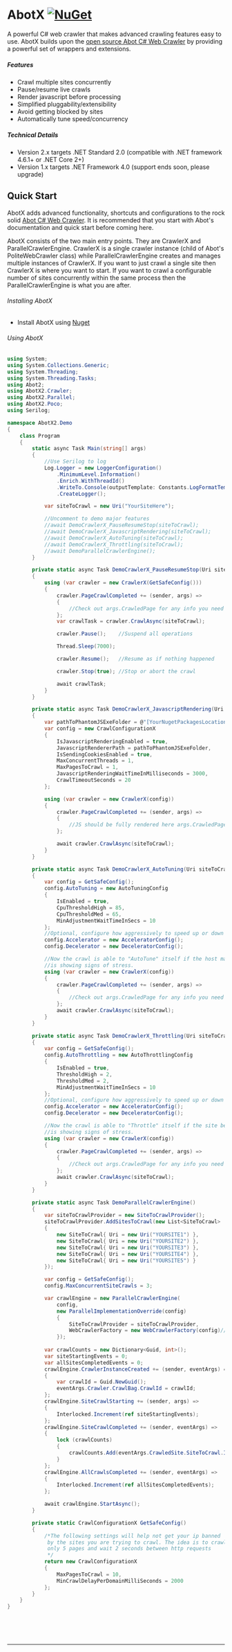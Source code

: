 # AbotX [![NuGet](https://img.shields.io/nuget/v/Abotx.svg)](https://www.nuget.org/packages/Abotx/)

A powerful C# web crawler that makes advanced crawling features easy to use. AbotX builds upon the [open source Abot C# Web Crawler](https://github.com/sjdirect/abot) by providing a powerful set of wrappers and extensions. 

##### Features
* Crawl multiple sites concurrently
* Pause/resume live crawls
* Render javascript before processing
* Simplified pluggability/extensibility
* Avoid getting blocked by sites
* Automatically tune speed/concurrency

##### Technical Details
* Version 2.x targets .NET Standard 2.0 (compatible with .NET framework 4.6.1+ or .NET Core 2+)
* Version 1.x targets .NET Framework 4.0 (support ends soon, please upgrade)

## Quick Start 

AbotX adds advanced functionality, shortcuts and configurations to the rock solid [Abot C# Web Crawler](https://github.com/sjdirect/abot). It is recommended that you start with Abot's documentation and quick start before coming here. 

AbotX consists of the two main entry points. They are CrawlerX and ParallelCrawlerEngine. CrawlerX is a single crawler instance (child of Abot's PoliteWebCrawler class) while ParallelCrawlerEngine creates and manages multiple instances of CrawlerX. If you want to just crawl a single site then CrawlerX is where you want to start. If you want to crawl a configurable number of sites concurrently within the same process then the ParallelCrawlerEngine is what you are after. 

###### Installing AbotX
  * Install AbotX using [Nuget](https://www.nuget.org/packages/Abotx/)

###### Using AbotX
```c#
using System;
using System.Collections.Generic;
using System.Threading;
using System.Threading.Tasks;
using Abot2;
using AbotX2.Crawler;
using AbotX2.Parallel;
using AbotX2.Poco;
using Serilog;

namespace AbotX2.Demo
{
    class Program
    {
        static async Task Main(string[] args)
        {
            //Use Serilog to log
            Log.Logger = new LoggerConfiguration()
                .MinimumLevel.Information()
                .Enrich.WithThreadId()
                .WriteTo.Console(outputTemplate: Constants.LogFormatTemplate)
                .CreateLogger();

            var siteToCrawl = new Uri("YourSiteHere");

            //Uncomment to demo major features
            //await DemoCrawlerX_PauseResumeStop(siteToCrawl);
            //await DemoCrawlerX_JavascriptRendering(siteToCrawl);
            //await DemoCrawlerX_AutoTuning(siteToCrawl);
            //await DemoCrawlerX_Throttling(siteToCrawl);
            //await DemoParallelCrawlerEngine();
        }

        private static async Task DemoCrawlerX_PauseResumeStop(Uri siteToCrawl)
        {
            using (var crawler = new CrawlerX(GetSafeConfig()))
            {
                crawler.PageCrawlCompleted += (sender, args) =>
                {
                    //Check out args.CrawledPage for any info you need
                };
                var crawlTask = crawler.CrawlAsync(siteToCrawl);

                crawler.Pause();    //Suspend all operations

                Thread.Sleep(7000);

                crawler.Resume();   //Resume as if nothing happened

                crawler.Stop(true); //Stop or abort the crawl

                await crawlTask;
            }
        }

        private static async Task DemoCrawlerX_JavascriptRendering(Uri siteToCrawl)
        {
            var pathToPhantomJSExeFolder = @"[YourNugetPackagesLocationAbsolutePath]\PhantomJS.2.1.1\tools\phantomjs]";
            var config = new CrawlConfigurationX
            {
                IsJavascriptRenderingEnabled = true,
                JavascriptRendererPath = pathToPhantomJSExeFolder,
                IsSendingCookiesEnabled = true,
                MaxConcurrentThreads = 1,
                MaxPagesToCrawl = 1,
                JavascriptRenderingWaitTimeInMilliseconds = 3000,
                CrawlTimeoutSeconds = 20
            };

            using (var crawler = new CrawlerX(config))
            {
                crawler.PageCrawlCompleted += (sender, args) =>
                {
                    //JS should be fully rendered here args.CrawledPage.Content.Text
                };

                await crawler.CrawlAsync(siteToCrawl);
            }
        }

        private static async Task DemoCrawlerX_AutoTuning(Uri siteToCrawl)
        {
            var config = GetSafeConfig();
            config.AutoTuning = new AutoTuningConfig
            {
                IsEnabled = true,
                CpuThresholdHigh = 85,
                CpuThresholdMed = 65,
                MinAdjustmentWaitTimeInSecs = 10
            };
            //Optional, configure how aggressively to speed up or down during throttling
            config.Accelerator = new AcceleratorConfig();
            config.Decelerator = new DeceleratorConfig();

            //Now the crawl is able to "AutoTune" itself if the host machine
            //is showing signs of stress.
            using (var crawler = new CrawlerX(config))
            {
                crawler.PageCrawlCompleted += (sender, args) =>
                {
                    //Check out args.CrawledPage for any info you need
                };
                await crawler.CrawlAsync(siteToCrawl);
            }
        }

        private static async Task DemoCrawlerX_Throttling(Uri siteToCrawl)
        {
            var config = GetSafeConfig();
            config.AutoThrottling = new AutoThrottlingConfig
            {
                IsEnabled = true,
                ThresholdHigh = 2,
                ThresholdMed = 2,
                MinAdjustmentWaitTimeInSecs = 10
            };
            //Optional, configure how aggressively to speed up or down during throttling
            config.Accelerator = new AcceleratorConfig();
            config.Decelerator = new DeceleratorConfig();

            //Now the crawl is able to "Throttle" itself if the site being crawled
            //is showing signs of stress.
            using (var crawler = new CrawlerX(config))
            {
                crawler.PageCrawlCompleted += (sender, args) =>
                {
                    //Check out args.CrawledPage for any info you need
                };
                await crawler.CrawlAsync(siteToCrawl);
            }
        }

        private static async Task DemoParallelCrawlerEngine()
        {
            var siteToCrawlProvider = new SiteToCrawlProvider();
            siteToCrawlProvider.AddSitesToCrawl(new List<SiteToCrawl>
            {
                new SiteToCrawl{ Uri = new Uri("YOURSITE1") },
                new SiteToCrawl{ Uri = new Uri("YOURSITE2") },
                new SiteToCrawl{ Uri = new Uri("YOURSITE3") },
                new SiteToCrawl{ Uri = new Uri("YOURSITE4") },
                new SiteToCrawl{ Uri = new Uri("YOURSITE5") }
            });

            var config = GetSafeConfig();
            config.MaxConcurrentSiteCrawls = 3;

            var crawlEngine = new ParallelCrawlerEngine(
                config, 
                new ParallelImplementationOverride(config)
                {
                    SiteToCrawlProvider = siteToCrawlProvider,
                    WebCrawlerFactory = new WebCrawlerFactory(config)//Same config will be used for every crawler instance created
                });
            
            var crawlCounts = new Dictionary<Guid, int>();
            var siteStartingEvents = 0;
            var allSitesCompletedEvents = 0;
            crawlEngine.CrawlerInstanceCreated += (sender, eventArgs) =>
            {
                var crawlId = Guid.NewGuid();
                eventArgs.Crawler.CrawlBag.CrawlId = crawlId;
            };
            crawlEngine.SiteCrawlStarting += (sender, args) =>
            {
                Interlocked.Increment(ref siteStartingEvents);
            };
            crawlEngine.SiteCrawlCompleted += (sender, eventArgs) =>
            {
                lock (crawlCounts)
                {
                    crawlCounts.Add(eventArgs.CrawledSite.SiteToCrawl.Id, eventArgs.CrawledSite.CrawlResult.CrawlContext.CrawledCount);
                }
            };
            crawlEngine.AllCrawlsCompleted += (sender, eventArgs) =>
            {
                Interlocked.Increment(ref allSitesCompletedEvents);
            };

            await crawlEngine.StartAsync();
        }

        private static CrawlConfigurationX GetSafeConfig()
        {
            /*The following settings will help not get your ip banned
             by the sites you are trying to crawl. The idea is to crawl
             only 5 pages and wait 2 seconds between http requests
             */
            return new CrawlConfigurationX
            {
                MaxPagesToCrawl = 10,
                MinCrawlDelayPerDomainMilliSeconds = 2000
            };
        }
    }
}

```

<br /><br /><br />
<hr />

